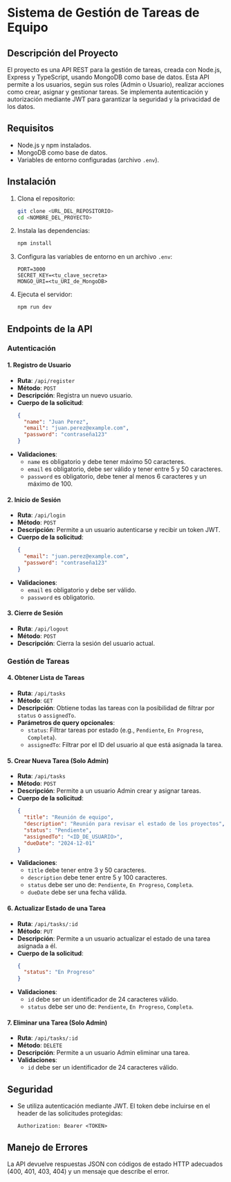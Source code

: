 # Sistema de Gestión de Tareas de Equipo

## Descripción del Proyecto
El proyecto es una API REST para la gestión de tareas, creada con Node.js, Express y TypeScript, usando MongoDB como base de datos. Esta API permite a los usuarios, según sus roles (Admin o Usuario), realizar acciones como crear, asignar y gestionar tareas. Se implementa autenticación y autorización mediante JWT para garantizar la seguridad y la privacidad de los datos.

## Requisitos
- Node.js y npm instalados.
- MongoDB como base de datos.
- Variables de entorno configuradas (archivo `.env`).

## Instalación
1. Clona el repositorio:
   ```bash
   git clone <URL_DEL_REPOSITORIO>
   cd <NOMBRE_DEL_PROYECTO>
   ```
2. Instala las dependencias:
   ```bash
   npm install
   ```
3. Configura las variables de entorno en un archivo `.env`:
   ```env
   PORT=3000
   SECRET_KEY=<tu_clave_secreta>
   MONGO_URI=<tu_URI_de_MongoDB>
   ```
4. Ejecuta el servidor:
   ```bash
   npm run dev
   ```

## Endpoints de la API

### Autenticación

#### 1. Registro de Usuario
- **Ruta**: `/api/register`
- **Método**: `POST`
- **Descripción**: Registra un nuevo usuario.
- **Cuerpo de la solicitud**:
  ```json
  {
    "name": "Juan Perez",
    "email": "juan.perez@example.com",
    "password": "contraseña123"
  }
  ```
- **Validaciones**:
  - `name` es obligatorio y debe tener máximo 50 caracteres.
  - `email` es obligatorio, debe ser válido y tener entre 5 y 50 caracteres.
  - `password` es obligatorio, debe tener al menos 6 caracteres y un máximo de 100.

#### 2. Inicio de Sesión
- **Ruta**: `/api/login`
- **Método**: `POST`
- **Descripción**: Permite a un usuario autenticarse y recibir un token JWT.
- **Cuerpo de la solicitud**:
  ```json
  {
    "email": "juan.perez@example.com",
    "password": "contraseña123"
  }
  ```
- **Validaciones**:
  - `email` es obligatorio y debe ser válido.
  - `password` es obligatorio.

#### 3. Cierre de Sesión
- **Ruta**: `/api/logout`
- **Método**: `POST`
- **Descripción**: Cierra la sesión del usuario actual.

### Gestión de Tareas

#### 4. Obtener Lista de Tareas
- **Ruta**: `/api/tasks`
- **Método**: `GET`
- **Descripción**: Obtiene todas las tareas con la posibilidad de filtrar por `status` o `assignedTo`.
- **Parámetros de query opcionales**:
  - `status`: Filtrar tareas por estado (e.g., `Pendiente`, `En Progreso`, `Completa`).
  - `assignedTo`: Filtrar por el ID del usuario al que está asignada la tarea.

#### 5. Crear Nueva Tarea (Solo Admin)
- **Ruta**: `/api/tasks`
- **Método**: `POST`
- **Descripción**: Permite a un usuario Admin crear y asignar tareas.
- **Cuerpo de la solicitud**:
  ```json
  {
    "title": "Reunión de equipo",
    "description": "Reunión para revisar el estado de los proyectos",
    "status": "Pendiente",
    "assignedTo": "<ID_DE_USUARIO>",
    "dueDate": "2024-12-01"
  }
  ```
- **Validaciones**:
  - `title` debe tener entre 3 y 50 caracteres.
  - `description` debe tener entre 5 y 100 caracteres.
  - `status` debe ser uno de: `Pendiente`, `En Progreso`, `Completa`.
  - `dueDate` debe ser una fecha válida.

#### 6. Actualizar Estado de una Tarea
- **Ruta**: `/api/tasks/:id`
- **Método**: `PUT`
- **Descripción**: Permite a un usuario actualizar el estado de una tarea asignada a él.
- **Cuerpo de la solicitud**:
  ```json
  {
    "status": "En Progreso"
  }
  ```
- **Validaciones**:
  - `id` debe ser un identificador de 24 caracteres válido.
  - `status` debe ser uno de: `Pendiente`, `En Progreso`, `Completa`.

#### 7. Eliminar una Tarea (Solo Admin)
- **Ruta**: `/api/tasks/:id`
- **Método**: `DELETE`
- **Descripción**: Permite a un usuario Admin eliminar una tarea.
- **Validaciones**:
  - `id` debe ser un identificador de 24 caracteres válido.

## Seguridad
- Se utiliza autenticación mediante JWT. El token debe incluirse en el header de las solicitudes protegidas:
  ```
  Authorization: Bearer <TOKEN>
  ```

## Manejo de Errores
La API devuelve respuestas JSON con códigos de estado HTTP adecuados (400, 401, 403, 404) y un mensaje que describe el error.